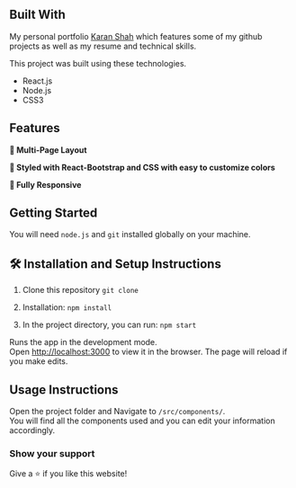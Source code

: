## Built With

My personal portfolio <a href="https://portfolio-react-woad-seven.vercel.app/" target="_blank">Karan Shah</a> which features some of my github projects as well as my resume and technical skills.<br/>

This project was built using these technologies.

- React.js
- Node.js
- CSS3

## Features

**📖 Multi-Page Layout**

**🎨 Styled with React-Bootstrap and CSS with easy to customize colors**

**📱 Fully Responsive**

## Getting Started

You will need `node.js` and `git` installed globally on your machine.

## 🛠 Installation and Setup Instructions

1. Clone this repository `git clone`

2. Installation: `npm install`

3. In the project directory, you can run: `npm start`

Runs the app in the development mode.\
Open [http://localhost:3000](http://localhost:3000) to view it in the browser.
The page will reload if you make edits.

## Usage Instructions

Open the project folder and Navigate to `/src/components/`. <br/>
You will find all the components used and you can edit your information accordingly.

### Show your support

Give a ⭐ if you like this website!